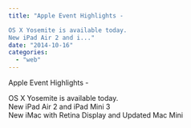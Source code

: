 ```yaml
---
title: "Apple Event Highlights -

OS X Yosemite is available today.
New iPad Air 2 and i..."
date: "2014-10-16"
categories: 
  - "web"
---
```


Apple Event Highlights - 
  
OS X Yosemite is available today.  
New iPad Air 2 and iPad Mini 3  
New iMac with Retina Display and Updated Mac Mini
